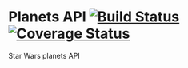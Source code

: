 # Planets API [![Build Status](https://travis-ci.org/victorprs/planetsapi.svg?branch=master)](https://travis-ci.org/victorprs/planetsapi) [![Coverage Status](https://coveralls.io/repos/github/victorprs/planetsapi/badge.svg?branch=master)](https://coveralls.io/github/victorprs/planetsapi?branch=master)

Star Wars planets API

